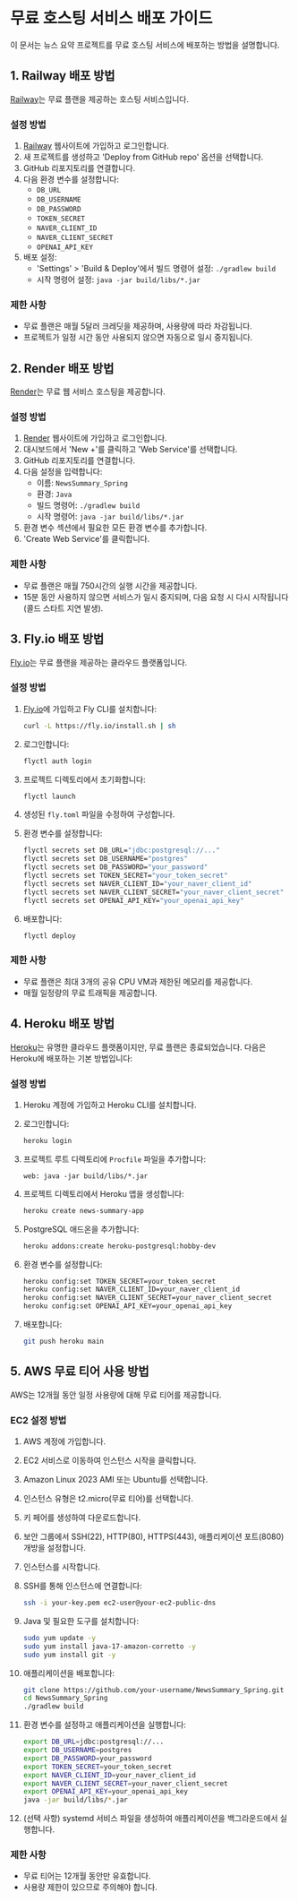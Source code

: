 # 무료 호스팅 서비스 배포 가이드

이 문서는 뉴스 요약 프로젝트를 무료 호스팅 서비스에 배포하는 방법을 설명합니다.

## 1. Railway 배포 방법

[Railway](https://railway.app/)는 무료 플랜을 제공하는 호스팅 서비스입니다.

### 설정 방법

1. [Railway](https://railway.app/) 웹사이트에 가입하고 로그인합니다.
2. 새 프로젝트를 생성하고 'Deploy from GitHub repo' 옵션을 선택합니다.
3. GitHub 리포지토리를 연결합니다.
4. 다음 환경 변수를 설정합니다:
   - `DB_URL`
   - `DB_USERNAME`
   - `DB_PASSWORD`
   - `TOKEN_SECRET`
   - `NAVER_CLIENT_ID`
   - `NAVER_CLIENT_SECRET`
   - `OPENAI_API_KEY`
5. 배포 설정:
   - 'Settings' > 'Build & Deploy'에서 빌드 명령어 설정: `./gradlew build`
   - 시작 명령어 설정: `java -jar build/libs/*.jar`

### 제한 사항

- 무료 플랜은 매월 5달러 크레딧을 제공하며, 사용량에 따라 차감됩니다.
- 프로젝트가 일정 시간 동안 사용되지 않으면 자동으로 일시 중지됩니다.

## 2. Render 배포 방법

[Render](https://render.com/)는 무료 웹 서비스 호스팅을 제공합니다.

### 설정 방법

1. [Render](https://render.com/) 웹사이트에 가입하고 로그인합니다.
2. 대시보드에서 'New +'를 클릭하고 'Web Service'를 선택합니다.
3. GitHub 리포지토리를 연결합니다.
4. 다음 설정을 입력합니다:
   - 이름: `NewsSummary_Spring`
   - 환경: `Java`
   - 빌드 명령어: `./gradlew build`
   - 시작 명령어: `java -jar build/libs/*.jar`
5. 환경 변수 섹션에서 필요한 모든 환경 변수를 추가합니다.
6. 'Create Web Service'를 클릭합니다.

### 제한 사항

- 무료 플랜은 매월 750시간의 실행 시간을 제공합니다.
- 15분 동안 사용하지 않으면 서비스가 일시 중지되며, 다음 요청 시 다시 시작됩니다 (콜드 스타트 지연 발생).

## 3. Fly.io 배포 방법

[Fly.io](https://fly.io/)는 무료 플랜을 제공하는 클라우드 플랫폼입니다.

### 설정 방법

1. [Fly.io](https://fly.io/)에 가입하고 Fly CLI를 설치합니다:

   ```bash
   curl -L https://fly.io/install.sh | sh
   ```

2. 로그인합니다:

   ```bash
   flyctl auth login
   ```

3. 프로젝트 디렉토리에서 초기화합니다:

   ```bash
   flyctl launch
   ```

4. 생성된 `fly.toml` 파일을 수정하여 구성합니다.

5. 환경 변수를 설정합니다:

   ```bash
   flyctl secrets set DB_URL="jdbc:postgresql://..."
   flyctl secrets set DB_USERNAME="postgres"
   flyctl secrets set DB_PASSWORD="your_password"
   flyctl secrets set TOKEN_SECRET="your_token_secret"
   flyctl secrets set NAVER_CLIENT_ID="your_naver_client_id"
   flyctl secrets set NAVER_CLIENT_SECRET="your_naver_client_secret"
   flyctl secrets set OPENAI_API_KEY="your_openai_api_key"
   ```

6. 배포합니다:
   ```bash
   flyctl deploy
   ```

### 제한 사항

- 무료 플랜은 최대 3개의 공유 CPU VM과 제한된 메모리를 제공합니다.
- 매월 일정량의 무료 트래픽을 제공합니다.

## 4. Heroku 배포 방법

[Heroku](https://www.heroku.com/)는 유명한 클라우드 플랫폼이지만, 무료 플랜은 종료되었습니다. 다음은 Heroku에 배포하는 기본 방법입니다:

### 설정 방법

1. Heroku 계정에 가입하고 Heroku CLI를 설치합니다.
2. 로그인합니다:

   ```bash
   heroku login
   ```

3. 프로젝트 루트 디렉토리에 `Procfile` 파일을 추가합니다:

   ```
   web: java -jar build/libs/*.jar
   ```

4. 프로젝트 디렉토리에서 Heroku 앱을 생성합니다:

   ```bash
   heroku create news-summary-app
   ```

5. PostgreSQL 애드온을 추가합니다:

   ```bash
   heroku addons:create heroku-postgresql:hobby-dev
   ```

6. 환경 변수를 설정합니다:

   ```bash
   heroku config:set TOKEN_SECRET=your_token_secret
   heroku config:set NAVER_CLIENT_ID=your_naver_client_id
   heroku config:set NAVER_CLIENT_SECRET=your_naver_client_secret
   heroku config:set OPENAI_API_KEY=your_openai_api_key
   ```

7. 배포합니다:
   ```bash
   git push heroku main
   ```

## 5. AWS 무료 티어 사용 방법

AWS는 12개월 동안 일정 사용량에 대해 무료 티어를 제공합니다.

### EC2 설정 방법

1. AWS 계정에 가입합니다.
2. EC2 서비스로 이동하여 인스턴스 시작을 클릭합니다.
3. Amazon Linux 2023 AMI 또는 Ubuntu를 선택합니다.
4. 인스턴스 유형은 t2.micro(무료 티어)를 선택합니다.
5. 키 페어를 생성하여 다운로드합니다.
6. 보안 그룹에서 SSH(22), HTTP(80), HTTPS(443), 애플리케이션 포트(8080) 개방을 설정합니다.
7. 인스턴스를 시작합니다.
8. SSH를 통해 인스턴스에 연결합니다:

   ```bash
   ssh -i your-key.pem ec2-user@your-ec2-public-dns
   ```

9. Java 및 필요한 도구를 설치합니다:

   ```bash
   sudo yum update -y
   sudo yum install java-17-amazon-corretto -y
   sudo yum install git -y
   ```

10. 애플리케이션을 배포합니다:

    ```bash
    git clone https://github.com/your-username/NewsSummary_Spring.git
    cd NewsSummary_Spring
    ./gradlew build
    ```

11. 환경 변수를 설정하고 애플리케이션을 실행합니다:

    ```bash
    export DB_URL=jdbc:postgresql://...
    export DB_USERNAME=postgres
    export DB_PASSWORD=your_password
    export TOKEN_SECRET=your_token_secret
    export NAVER_CLIENT_ID=your_naver_client_id
    export NAVER_CLIENT_SECRET=your_naver_client_secret
    export OPENAI_API_KEY=your_openai_api_key
    java -jar build/libs/*.jar
    ```

12. (선택 사항) systemd 서비스 파일을 생성하여 애플리케이션을 백그라운드에서 실행합니다.

### 제한 사항

- 무료 티어는 12개월 동안만 유효합니다.
- 사용량 제한이 있으므로 주의해야 합니다.
